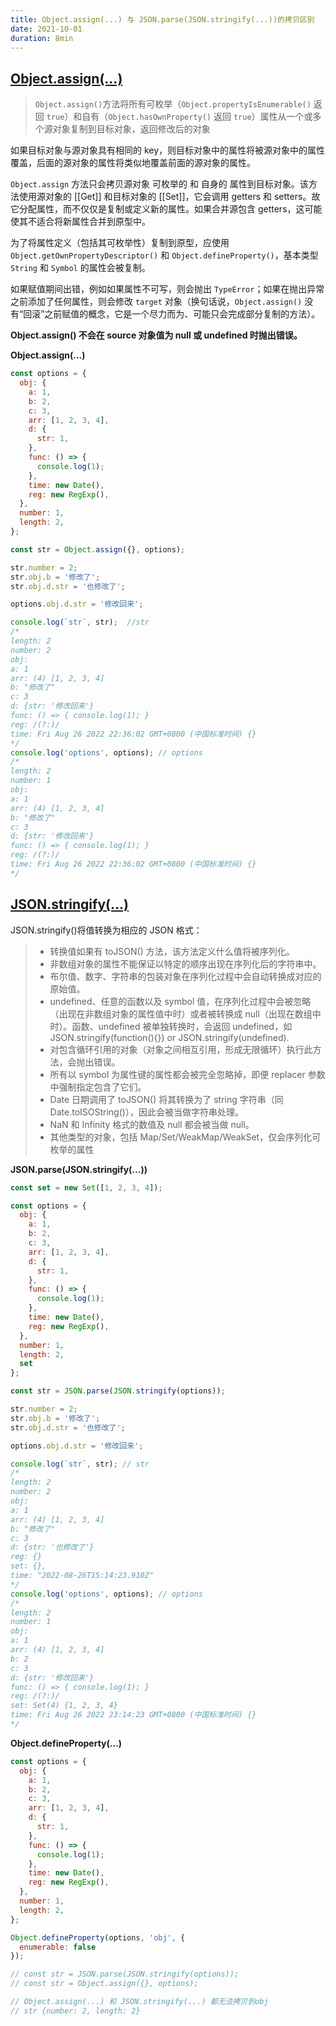 ```yaml
---
title: Object.assign(...) 与 JSON.parse(JSON.stringify(...))的拷贝区别
date: 2021-10-01
duration: 8min
---
```


## [Object.assign(...)](https://developer.mozilla.org/zh-CN/docs/Web/JavaScript/Reference/Global_Objects/Object/assign)
> `Object.assign()`方法将所有可枚举（`Object.propertyIsEnumerable()` 返回 `true`）和自有（`Object.hasOwnProperty()` 返回 `true`）属性从一个或多个源对象复制到目标对象，返回修改后的对象


如果目标对象与源对象具有相同的 key，则目标对象中的属性将被源对象中的属性覆盖，后面的源对象的属性将类似地覆盖前面的源对象的属性。

`Object.assign` 方法只会拷贝源对象 可枚举的 和 自身的 属性到目标对象。该方法使用源对象的 [[Get]] 和目标对象的 [[Set]]，它会调用 getters 和 setters。故它分配属性，而不仅仅是复制或定义新的属性。如果合并源包含 getters，这可能使其不适合将新属性合并到原型中。

为了将属性定义（包括其可枚举性）复制到原型，应使用 `Object.getOwnPropertyDescriptor()` 和 `Object.defineProperty()`，基本类型 `String` 和 `Symbol` 的属性会被复制。

如果赋值期间出错，例如如果属性不可写，则会抛出 `TypeError`；如果在抛出异常之前添加了任何属性，则会修改 `target` 对象（换句话说，`Object.assign()` 没有“回滚”之前赋值的概念，它是一个尽力而为、可能只会完成部分复制的方法）。

**Object.assign() 不会在 source 对象值为 null 或 undefined 时抛出错误。**

**Object.assign(...)**
```js
const options = {
  obj: {
    a: 1,
    b: 2,
    c: 3,
    arr: [1, 2, 3, 4],
    d: {
      str: 1,
    },
    func: () => {
      console.log(1);
    },
    time: new Date(),
    reg: new RegExp(),
  },
  number: 1,
  length: 2,
};

const str = Object.assign({}, options);

str.number = 2;
str.obj.b = '修改了';
str.obj.d.str = '也修改了';

options.obj.d.str = '修改回来';

console.log(`str`, str);  //str
/*
length: 2
number: 2
obj:
a: 1
arr: (4) [1, 2, 3, 4]
b: "修改了"
c: 3
d: {str: '修改回来'}
func: () => { console.log(1); }
reg: /(?:)/
time: Fri Aug 26 2022 22:36:02 GMT+0800 (中国标准时间) {}
*/
console.log('options', options); // options 
/* 
length: 2
number: 1
obj:
a: 1
arr: (4) [1, 2, 3, 4]
b: "修改了"
c: 3
d: {str: '修改回来'}
func: () => { console.log(1); }
reg: /(?:)/
time: Fri Aug 26 2022 22:36:02 GMT+0800 (中国标准时间) {}
*/
```

## [JSON.stringify(...)](https://developer.mozilla.org/zh-CN/docs/Web/JavaScript/Reference/Global_Objects/JSON/stringify)

JSON.stringify()将值转换为相应的 JSON 格式：

> - 转换值如果有 toJSON() 方法，该方法定义什么值将被序列化。
> - 非数组对象的属性不能保证以特定的顺序出现在序列化后的字符串中。
> - 布尔值、数字、字符串的包装对象在序列化过程中会自动转换成对应的原始值。
> - undefined、任意的函数以及 symbol 值，在序列化过程中会被忽略（出现在非数组对象的属性值中时）或者被转换成 null（出现在数组中时）。函数、undefined 被单独转换时，会返回 undefined，如JSON.stringify(function(){}) or JSON.stringify(undefined).
> - 对包含循环引用的对象（对象之间相互引用，形成无限循环）执行此方法，会抛出错误。
> - 所有以 symbol 为属性键的属性都会被完全忽略掉，即便 replacer 参数中强制指定包含了它们。
> - Date 日期调用了 toJSON() 将其转换为了 string 字符串（同 Date.toISOString()），因此会被当做字符串处理。
> - NaN 和 Infinity 格式的数值及 null 都会被当做 null。
> - 其他类型的对象，包括 Map/Set/WeakMap/WeakSet，仅会序列化可枚举的属性

**JSON.parse(JSON.stringify(...))**

```js
const set = new Set([1, 2, 3, 4]);

const options = {
  obj: {
    a: 1,
    b: 2,
    c: 3,
    arr: [1, 2, 3, 4],
    d: {
      str: 1,
    },
    func: () => {
      console.log(1);
    },
    time: new Date(),
    reg: new RegExp(),
  },
  number: 1,
  length: 2,
  set
};

const str = JSON.parse(JSON.stringify(options));

str.number = 2;
str.obj.b = '修改了';
str.obj.d.str = '也修改了';

options.obj.d.str = '修改回来';

console.log(`str`, str); // str
/*
length: 2
number: 2
obj:
a: 1
arr: (4) [1, 2, 3, 4]
b: "修改了"
c: 3
d: {str: '也修改了'}
reg: {}
set: {},
time: "2022-08-26T15:14:23.910Z"
*/
console.log('options', options); // options
/*
length: 2
number: 1
obj:
a: 1
arr: (4) [1, 2, 3, 4]
b: 2
c: 3
d: {str: '修改回来'}
func: () => { console.log(1); }
reg: /(?:)/
set: Set(4) {1, 2, 3, 4}
time: Fri Aug 26 2022 23:14:23 GMT+0800 (中国标准时间) {}
*/
```

**Object.defineProperty(...)**

```js
const options = {
  obj: {
    a: 1,
    b: 2,
    c: 3,
    arr: [1, 2, 3, 4],
    d: {
      str: 1,
    },
    func: () => {
      console.log(1);
    },
    time: new Date(),
    reg: new RegExp(),
  },
  number: 1,
  length: 2,
};

Object.defineProperty(options, 'obj', {
  enumerable: false
});

// const str = JSON.parse(JSON.stringify(options));
// const str = Object.assign({}, options);

// Object.assign(...) 和 JSON.stringify(...) 都无法拷贝到obj
// str {number: 2, length: 2}
```
